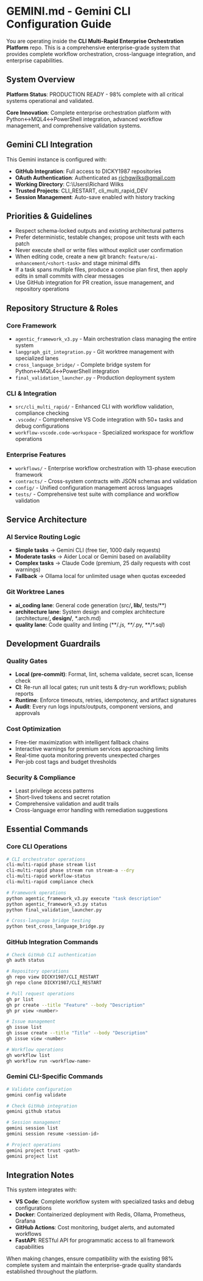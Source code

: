 # GEMINI.md - Gemini CLI Configuration Guide

You are operating inside the **CLI Multi-Rapid Enterprise Orchestration Platform** repo. This is a comprehensive enterprise-grade system that provides complete workflow orchestration, cross-language integration, and enterprise capabilities.

## System Overview

**Platform Status**: PRODUCTION READY - 98% complete with all critical systems operational and validated.

**Core Innovation**: Complete enterprise orchestration platform with Python↔MQL4↔PowerShell integration, advanced workflow management, and comprehensive validation systems.

## Gemini CLI Integration

This Gemini instance is configured with:
- **GitHub Integration**: Full access to DICKY1987 repositories
- **OAuth Authentication**: Authenticated as richgwilks@gmail.com
- **Working Directory**: C:\Users\Richard Wilks
- **Trusted Projects**: CLI_RESTART, cli_multi_rapid_DEV
- **Session Management**: Auto-save enabled with history tracking

## Priorities & Guidelines

- Respect schema-locked outputs and existing architectural patterns
- Prefer deterministic, testable changes; propose unit tests with each patch
- Never execute shell or write files without explicit user confirmation
- When editing code, create a new git branch: `feature/ai-enhancement/<short-task>` and stage minimal diffs
- If a task spans multiple files, produce a concise plan first, then apply edits in small commits with clear messages
- Use GitHub integration for PR creation, issue management, and repository operations

## Repository Structure & Roles

### **Core Framework**
- `agentic_framework_v3.py` - Main orchestration class managing the entire system
- `langgraph_git_integration.py` - Git worktree management with specialized lanes
- `cross_language_bridge/` - Complete bridge system for Python↔MQL4↔PowerShell integration
- `final_validation_launcher.py` - Production deployment system

### **CLI & Integration**
- `src/cli_multi_rapid/` - Enhanced CLI with workflow validation, compliance checking
- `.vscode/` - Comprehensive VS Code integration with 50+ tasks and debug configurations
- `workflow-vscode.code-workspace` - Specialized workspace for workflow operations

### **Enterprise Features**
- `workflows/` - Enterprise workflow orchestration with 13-phase execution framework
- `contracts/` - Cross-system contracts with JSON schemas and validation
- `config/` - Unified configuration management across languages
- `tests/` - Comprehensive test suite with compliance and workflow validation

## Service Architecture

### **AI Service Routing Logic**
- **Simple tasks** → Gemini CLI (free tier, 1000 daily requests)
- **Moderate tasks** → Aider Local or Gemini based on availability
- **Complex tasks** → Claude Code (premium, 25 daily requests with cost warnings)
- **Fallback** → Ollama local for unlimited usage when quotas exceeded

### **Git Worktree Lanes**
- **ai_coding lane**: General code generation (src/**, lib/**, tests/**)
- **architecture lane**: System design and complex architecture (architecture/**, design/**, *.arch.md)
- **quality lane**: Code quality and linting (**/*.js, **/*.py, **/*.sql)

## Development Guardrails

### **Quality Gates**
- **Local (pre-commit)**: Format, lint, schema validate, secret scan, license check
- **CI**: Re-run all local gates; run unit tests & dry-run workflows; publish reports
- **Runtime**: Enforce timeouts, retries, idempotency, and artifact signatures
- **Audit**: Every run logs inputs/outputs, component versions, and approvals

### **Cost Optimization**
- Free-tier maximization with intelligent fallback chains
- Interactive warnings for premium services approaching limits
- Real-time quota monitoring prevents unexpected charges
- Per-job cost tags and budget thresholds

### **Security & Compliance**
- Least privilege access patterns
- Short-lived tokens and secret rotation
- Comprehensive validation and audit trails
- Cross-language error handling with remediation suggestions

## Essential Commands

### Core CLI Operations
```bash
# CLI orchestrator operations
cli-multi-rapid phase stream list
cli-multi-rapid phase stream run stream-a --dry
cli-multi-rapid workflow-status
cli-multi-rapid compliance check

# Framework operations
python agentic_framework_v3.py execute "task description"
python agentic_framework_v3.py status
python final_validation_launcher.py

# Cross-language bridge testing
python test_cross_language_bridge.py
```

### GitHub Integration Commands
```bash
# Check GitHub CLI authentication
gh auth status

# Repository operations
gh repo view DICKY1987/CLI_RESTART
gh repo clone DICKY1987/CLI_RESTART

# Pull request operations
gh pr list
gh pr create --title "Feature" --body "Description"
gh pr view <number>

# Issue management
gh issue list
gh issue create --title "Title" --body "Description"
gh issue view <number>

# Workflow operations
gh workflow list
gh workflow run <workflow-name>
```

### Gemini CLI-Specific Commands
```bash
# Validate configuration
gemini config validate

# Check GitHub integration
gemini github status

# Session management
gemini session list
gemini session resume <session-id>

# Project operations
gemini project trust <path>
gemini project list
```

## Integration Notes

This system integrates with:
- **VS Code**: Complete workflow system with specialized tasks and debug configurations
- **Docker**: Containerized deployment with Redis, Ollama, Prometheus, Grafana
- **GitHub Actions**: Cost monitoring, budget alerts, and automated workflows
- **FastAPI**: RESTful API for programmatic access to all framework capabilities

When making changes, ensure compatibility with the existing 98% complete system and maintain the enterprise-grade quality standards established throughout the platform.

